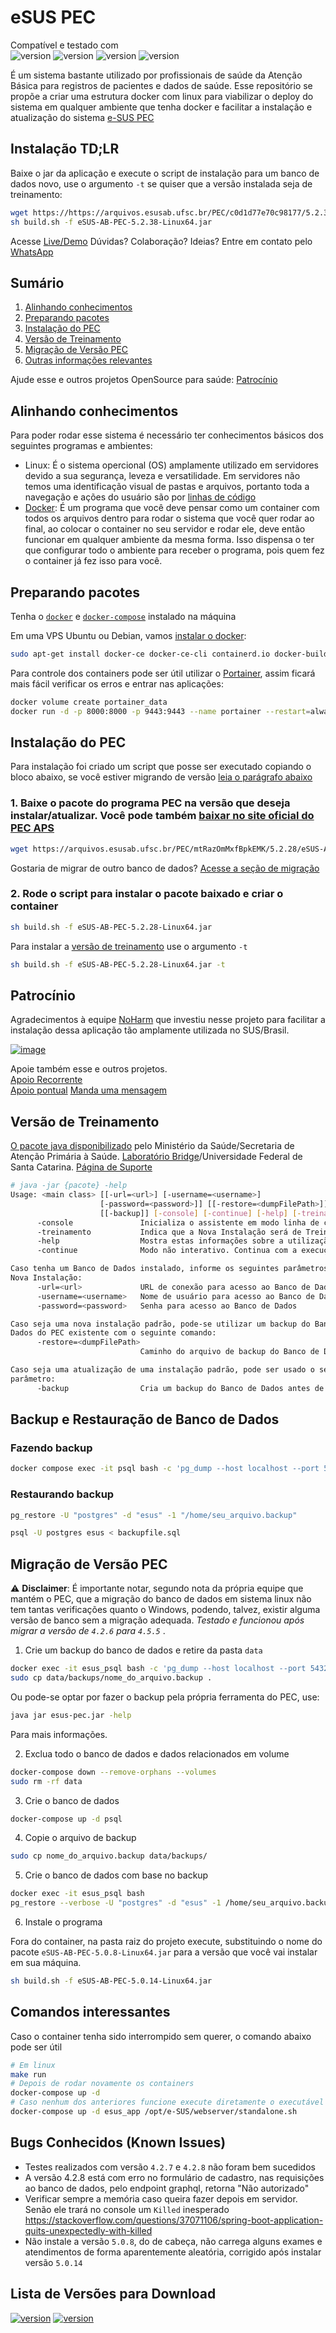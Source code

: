 # eSUS PEC

Compatível e testado com  
 ![version](https://img.shields.io/badge/version-5.2.38-green) ![version](https://img.shields.io/badge/version-5.2.28-green)  ![version](https://img.shields.io/badge/version-4.2.8-red) ![version](https://img.shields.io/badge/version-4.2.7-red) 

É um sistema bastante utilizado por profissionais de saúde da Atenção Básica para registros de pacientes e dados de saúde. Esse repositório se propõe a criar uma estrutura docker com linux para viabilizar o deploy do sistema em qualquer ambiente que tenha docker e facilitar a instalação e atualização do sistema [e-SUS PEC](https://sisaps.saude.gov.br/esus/)

## Instalação TD;LR

Baixe o jar da aplicação e execute o script de instalação para um banco de dados novo, use o argumento `-t` se quiser que a versão instalada seja de treinamento:

```sh
wget https://https://arquivos.esusab.ufsc.br/PEC/c0d1d77e70c98177/5.2.38/eSUS-AB-PEC-5.2.38-Linux64.jar
sh build.sh -f eSUS-AB-PEC-5.2.38-Linux64.jar
```
Acesse [Live/Demo](https://pec.filipelopes.med.br) 
Dúvidas? Colaboração? Ideias? Entre em contato pelo [WhatsApp](https://wa.me/5571986056232?text=Gostaria+de+informa%C3%A7%C3%B5es+sobre+o+projeto+PEC+SUS)

## Sumário

1. [Alinhando conhecimentos](#alinhando-conhecimentos)
2. [Preparando pacotes](#preparando-pacotes)
3. [Instalação do PEC](#instalacao-pec)
4. [Versão de Treinamento](#versao-treinamento)
5. [Migração de Versão PEC](#migrando-versao)
6. [Outras informações relevantes](#outros)

Ajude esse e outros projetos OpenSource para saúde: [Patrocínio](#patrocinio)

## Alinhando conhecimentos <a id="alinhando-conhecimentos"></a>

Para poder rodar esse sistema é necessário ter conhecimentos básicos dos seguintes programas e ambientes:
- Linux: É o sistema opercional (OS) amplamente utilizado em servidores devido a sua segurança, leveza e versatilidade. Em servidores não temos uma identificação visual de pastas e arquivos, portanto toda a navegação e ações do usuário são por [linhas de código](https://diolinux.com.br/sistemas-operacionais/principais-comandos-do-linux-saiba-o.html)
- [Docker](https://www.youtube.com/watch?v=ntbpIfS44Gw): É um programa que você deve pensar como um container com todos os arquivos dentro para rodar o sistema que você quer rodar ao final, ao colocar o container no seu servidor e rodar ele, deve então funcionar em qualquer ambiente da mesma forma. Isso dispensa o ter que configurar todo o ambiente para receber o programa, pois quem fez o container já fez isso para você.

## Preparando pacotes <a id="preparando-pacotes"></a>

Tenha o [`docker`](https://docs.docker.com/engine/install/) e [`docker-compose`](https://docs.docker.com/compose/install/) instalado na máquina

Em uma VPS Ubuntu ou Debian, vamos [instalar o docker](https://docs.docker.com/engine/install/ubuntu/):

```sh
sudo apt-get install docker-ce docker-ce-cli containerd.io docker-buildx-plugin docker-compose-plugin
```

Para controle dos containers pode ser útil utilizar o [Portainer](https://docs.portainer.io/start/install-ce/server/docker/linux), assim ficará mais fácil verificar os erros e entrar nas aplicações:

```sh
docker volume create portainer_data
docker run -d -p 8000:8000 -p 9443:9443 --name portainer --restart=always -v /var/run/docker.sock:/var/run/docker.sock -v portainer_data:/data portainer/portainer-ce:latest
```

## Instalação do PEC

Para instalação foi criado um script que posse ser executado copiando o bloco abaixo, se você estiver migrando de versão [leia o parágrafo abaixo](#migrando-versao)

### 1. Baixe o pacote do programa PEC na versão que deseja instalar/atualizar. Você pode também [baixar no site oficial do PEC APS](https://sisaps.saude.gov.br/esus)

```sh
wget https://arquivos.esusab.ufsc.br/PEC/mtRazOmMxfBpkEMK/5.2.28/eSUS-AB-PEC-5.2.28-Linux64.jar
```

Gostaria de migrar de outro banco de dados? [Acesse a seção de migração](#migrando-versao) 

### 2. Rode o script para instalar o pacote baixado e criar o container

```sh
sh build.sh -f eSUS-AB-PEC-5.2.28-Linux64.jar
```

Para instalar a [versão de treinamento](#versao-treinamento) use o argumento `-t`

```sh
sh build.sh -f eSUS-AB-PEC-5.2.28-Linux64.jar -t
```

## Patrocínio <a id="patrocinio"></a>

Agradecimentos à equipe [NoHarm](https://noharm.ai/) que investiu nesse projeto para facilitar a instalação dessa aplicação tão amplamente utilizada no SUS/Brasil. 

[![image](https://github.com/filiperochalopes/e-SUS-PEC/blob/feature/noharm/assets/img/noharm.svg)](https://noharm.ai/)

Apoie também esse e outros projetos.  
[Apoio Recorrente](https://buy.stripe.com/6oEdTgaJx3N17EQ145)  
[Apoio pontual](https://donate.stripe.com/28oaH48Bp2IX5wI4gg)
[Manda uma mensagem](https://wa.me/5571986056232?text=Ol%C3%A1%2C%20gostaria%20de%20cooperar%20em%20projetos%20de%20tecnologia%20em%20sa%C3%BAde%20como%20o%20PEC)  

## Versão de Treinamento <a id="versao-treinamento"></a>

[O pacote java disponibilizado](https://sisaps.saude.gov.br/esus/) pelo Ministério da Saúde/Secretaria de Atenção Primária à Saúde. [Laboratório Bridge](https://www.linkedin.com/company/laboratoriobridge/)/Universidade Federal de Santa Catarina. [Página de Suporte](https://esusaps.freshdesk.com/support/login)

```sh
# java -jar {pacote} -help
Usage: <main class> [[-url=<url>] [-username=<username>]
                    [-password=<password>]] [[-restore=<dumpFilePath>]]
                    [[-backup]] [-console] [-continue] [-help] [-treinamento]
      -console               Inicializa o assistente em modo linha de comandos. Se omitido esse parâmetro, o assistente inicializa em modo interface gráfica.
      -treinamento           Indica que a Nova Instalação será de Treinamento. Se omitido esse parâmetro, a Nova Instalação será de Produção.
      -help                  Mostra estas informações sobre a utilização dos parâmetros do assistente.
      -continue              Modo não interativo. Continua com a execução das tarefas necessárias sem a necessidade de confirmação do usuário.

Caso tenha um Banco de Dados instalado, informe os seguintes parâmetros para
Nova Instalação:
      -url=<url>             URL de conexão para acesso ao Banco de Dados
      -username=<username>   Nome de usuário para acesso ao Banco de Dados
      -password=<password>   Senha para acesso ao Banco de Dados

Caso seja uma nova instalação padrão, pode-se utilizar um backup do Banco de
Dados do PEC existente com o seguinte comando:
      -restore=<dumpFilePath>
                             Caminho do arquivo de backup do Banco de Dados do PEC

Caso seja uma atualização de uma instalação padrão, pode ser usado o seguinte
parâmetro:
      -backup                Cria um backup do Banco de Dados antes de atualizar. Se omitido esse parâmetro, não será realizado um backup.
```

## Backup e Restauração de Banco de Dados

### Fazendo backup

```bash
docker compose exec -it psql bash -c 'pg_dump --host localhost --port 5432 -U "postgres" --format custom --blobs --encoding UTF8 --no-privileges --no-tablespaces --no-unlogged-table-data --file "/home/$(date +"%Y_%m_%d__%H_%M_%S").backup" "esus"'
```

### Restaurando backup

```bash
pg_restore -U "postgres" -d "esus" -1 "/home/seu_arquivo.backup"
```

```bash
psql -U postgres esus < backupfile.sql
```

## Migração de Versão PEC <a id="migrando-versao"></a>


⚠️ **Disclaimer**: É importante notar, segundo nota da própria equipe que mantém o PEC, que a migração do banco de dados em sistema linux não tem tantas verificações quanto o Windows, podendo, talvez, existir alguma versão de banco sem a migração adequada. *Testado e funcionou após migrar a versão de `4.2.6` para `4.5.5`* .

1. Crie um backup do banco de dados e retire da pasta `data`

```sh
docker exec -it esus_psql bash -c 'pg_dump --host localhost --port 5432 -U "postgres" --format custom --blobs --encoding UTF8 --no-privileges --no-tablespaces --no-unlogged-table-data --file "/home/$(date +"%Y_%m_%d__%H_%M_%S").backup" "esus"'
sudo cp data/backups/nome_do_arquivo.backup .
```

Ou pode-se optar por fazer o backup pela própria ferramenta do PEC, use:

```sh
java jar esus-pec.jar -help
```
Para mais informações.


2. Exclua todo o banco de dados e dados relacionados em volume

```sh
docker-compose down --remove-orphans --volumes
sudo rm -rf data
```

3. Crie o banco de dados

```sh
docker-compose up -d psql
```

4. Copie o arquivo de backup

```sh
sudo cp nome_do_arquivo.backup data/backups/
```

5. Crie o banco de dados com base no backup

```sh
docker exec -it esus_psql bash
pg_restore --verbose -U "postgres" -d "esus" -1 /home/seu_arquivo.backup
```

6. Instale o programa

Fora do container, na pasta raiz do projeto execute, substituindo o nome do pacote `eSUS-AB-PEC-5.0.8-Linux64.jar` para a versão que você vai instalar em sua máquina.

```sh
sh build.sh -f eSUS-AB-PEC-5.0.14-Linux64.jar
```

## Comandos interessantes <a id="outros"></a>

Caso o container tenha sido interrompido sem querer, o comando abaixo pode ser útil

```sh
# Em linux
make run
# Depois de rodar novamente os containers
docker-compose up -d
# Caso nenhum dos anteriores funcione execute diretamente o executável do sistema pec
docker-compose up -d esus_app /opt/e-SUS/webserver/standalone.sh
```

## Bugs Conhecidos (Known Issues)

- Testes realizados com versão `4.2.7` e `4.2.8` não foram bem sucedidos
- A versão 4.2.8 está com erro no formulário de cadastro, nas requisições ao banco de dados, pelo endpoint graphql, retorna "Não autorizado"
- Verificar sempre a memória caso queira fazer depois em servidor. Senão ele trará no console um `Killed` inesperado https://stackoverflow.com/questions/37071106/spring-boot-application-quits-unexpectedly-with-killed
- Não instale a versão `5.0.8`, do de cabeça, não carrega alguns exames e atendimentos de forma aparentemente aleatória, corrigido após instalar versão `5.0.14`

## Lista de Versões para Download

[![version](https://img.shields.io/badge/version-5.2.38-blue)](https://https://arquivos.esusab.ufsc.br/PEC/c0d1d77e70c98177/5.2.38/eSUS-AB-PEC-5.2.38-Linux64.jar) [![version](https://img.shields.io/badge/version-5.2.28-blue)](https://arquivos.esusab.ufsc.br/PEC/mtRazOmMxfBpkEMK/5.2.28/eSUS-AB-PEC-5.2.28-Linux64.jar)

